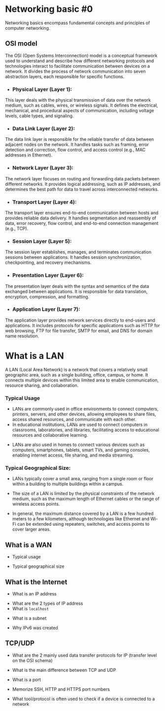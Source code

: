 # Networking basic #0
Networking basics encompass fundamental concepts and principles of computer networking.

## OSI model
The OSI (Open Systems Interconnection) model is a conceptual framework used to understand and describe how different networking protocols and technologies interact to facilitate communication between devices on a network. It divides the process of network communication into seven abstraction layers, each responsible for specific functions.

- ### Physical Layer (Layer 1):

This layer deals with the physical transmission of data over the network medium, such as cables, wires, or wireless signals.
It defines the electrical, mechanical, and procedural aspects of communication, including voltage levels, cable types, and signaling.

- ### Data Link Layer (Layer 2):

The data link layer is responsible for the reliable transfer of data between adjacent nodes on the network.
It handles tasks such as framing, error detection and correction, flow control, and access control (e.g., MAC addresses in Ethernet).

* ### Network Layer (Layer 3):

The network layer focuses on routing and forwarding data packets between different networks.
It provides logical addressing, such as IP addresses, and determines the best path for data to travel across interconnected networks.

+ ### Transport Layer (Layer 4):

The transport layer ensures end-to-end communication between hosts and provides reliable data delivery.
It handles segmentation and reassembly of data, error recovery, flow control, and end-to-end connection management (e.g., TCP).

- ### Session Layer (Layer 5):

The session layer establishes, manages, and terminates communication sessions between applications.
It handles session synchronization, checkpointing, and recovery mechanisms.

- ### Presentation Layer (Layer 6):

The presentation layer deals with the syntax and semantics of the data exchanged between applications.
It is responsible for data translation, encryption, compression, and formatting.

+ ### Application Layer (Layer 7):

The application layer provides network services directly to end-users and applications.
It includes protocols for specific applications such as HTTP for web browsing, FTP for file transfer, SMTP for email, and DNS for domain name resolution.

# What is a LAN
A LAN (Local Area Network) is a network that covers a relatively small geographic area, such as a single building, office, campus, or home. It connects multiple devices within this limited area to enable communication, resource sharing, and collaboration.

### Typical Usage
+ LANs are commonly used in office environments to connect computers, printers, servers, and other devices, allowing employees to share files, access shared resources, and communicate with each other.
+ In educational institutions, LANs are used to connect computers in classrooms, laboratories, and libraries, facilitating access to educational resources and collaborative learning.
* LANs are also used in homes to connect various devices such as computers, smartphones, tablets, smart TVs, and gaming consoles, enabling internet access, file sharing, and media streaming.

### Typical Geographical Size:
- LANs typically cover a small area, ranging from a single room or floor within a building to multiple buildings within a campus.
* The size of a LAN is limited by the physical constraints of the network medium, such as the maximum length of Ethernet cables or the range of wireless access points.
+ In general, the maximum distance covered by a LAN is a few hundred meters to a few kilometers, although technologies like Ethernet and Wi-Fi can be extended using repeaters, switches, and access points to cover larger areas.

## What is a WAN
- Typical usage
+ Typical geographical size
## What is the Internet
+ What is an IP address
- What are the 2 types of IP address
- What is `localhost`
* What is a subnet
- Why IPv6 was created
## TCP/UDP
* What are the 2 mainly used data transfer protocols for IP (transfer level on the OSI schema)
- What is the main difference between TCP and UDP
* What is a port
+ Memorize SSH, HTTP and HTTPS port numbers
- What tool/protocol is often used to check if a device is connected to a network


